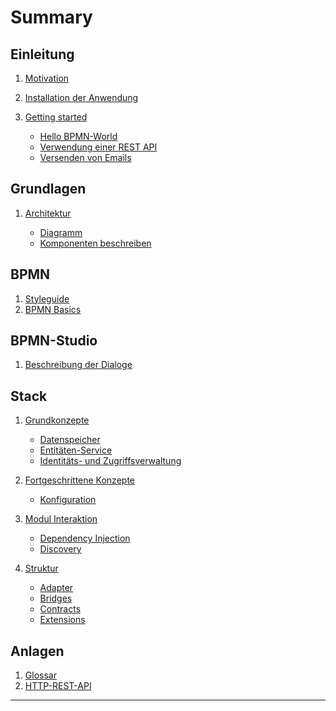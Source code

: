 # Summary

## Einleitung

1. [Motivation](README.md)
1. [Installation der Anwendung](introduction/installation.md)
1. [Getting started](introduction/getting-started/README.md)

   * [Hello BPMN-World](introduction/getting-started/hello-bpmn-world.md)
   * [Verwendung einer REST API](introduction/getting-started/http-rest-api.md)
   * [Versenden von Emails](introduction/getting-started/sending-emails.md)
  <!-- * [Konfiguration des Stacks (skateboard)](introduction/getting-started/skateboard.md) -->

## Grundlagen

1. [Architektur](basics/README.md)

   * [Diagramm](basics/architektur/diagramm.md)
   * [Komponenten beschreiben](basics/architektur/komponenten/README.md)
  <!-- * [Abgrenzung](basics/architektur/komponenten/abgrenzung.md) -->
<!-- * [Erweiterte Architektur](basics/erweiterte-architektur.md) -->

## BPMN

1. [Styleguide](bpmn/styleguide.md)
1. [BPMN Basics](bpmn/bpmn-basics/README.md)
  <!-- * [Typisierte Tasks](bpmn/bpmn-basics/typisierte-tasks.md) -->
<!-- * [Beispiel-Prozesse](bpmn/beispiel-prozesse.md) -->

## BPMN-Studio

1. [Beschreibung der Dialoge](bpmn-studio/beschreibung-dialoge.md)
<!-- * [Hands-On](bpmn-studio/hands-on/README.md) -->
  <!-- * [Prozess erstellen](bpmn-studio/hands-on/prozess-erstellen.md) -->
  <!-- * [Process parametrisieren](bpmn-studio/hands-on/prozess-parametrisieren.md) -->

<!-- ## Integration -->

<!-- * [ConsumerClientApi](integration/consumer-client-API/README.md) -->
  <!-- * [Ziel und Aufgabe](integration/consumer-client-API/ziel-und-aufgaben.md) -->
  <!-- * [Einbinden in](integration/consumer-client-API/einbinden-in.md) -->
<!-- * ["in Prozess"-Verwendung](integration/in-prozess-verwendung.md) -->

## Stack

1. [Grundkonzepte](andere-themen/stack/basic-concepts/README.md)

   * [Datenspeicher](andere-themen/stack/basic-concepts/datastore.md)
   * [Entitäten-Service](andere-themen/stack/basic-concepts/entity-services.md)
   * [Identitäts- und Zugriffsverwaltung](andere-themen/stack/basic-concepts/identity-access-management.md)

1. [Fortgeschrittene Konzepte](andere-themen/stack/advanced-concepts/README.md)

   * [Konfiguration](andere-themen/stack/advanced-concepts/configuration.md)

1. [Modul Interaktion](andere-themen/stack/module-interaction/README.md)

   * [Dependency Injection](andere-themen/stack/module-interaction/dependendy-injection.md)
   * [Discovery](andere-themen/stack/module-interaction/discovery.md)

1. [Struktur](andere-themen/stack/structure/README.md)

   * [Adapter](andere-themen/stack/structure/adapters.md)
   * [Bridges](andere-themen/stack/structure/bridges.md)
   * [Contracts](andere-themen/stack/structure/contracts.md)
   * [Extensions](andere-themen/stack/structure/extensions.md)

<!-- ## Tutorials -->

<!-- * [Erweitertes Setup](tutorial/erweitertes-setup.md) -->

<!-- ## Betrieb -->

<!-- * [Cluster-Setup](ideen-fuer-den-betrieb/cluster-setup.md) -->
<!-- * [Browser-Setup](ideen-fuer-den-betrieb/browser-setup.md) -->

## Anlagen

1. [Glossar](anhang/GLOSSARY.md)
1. [HTTP-REST-API](andere-themen/cheat-sheet/http-rest-api/README.md)
<!-- * [Literaturverweise](anhang/literaturverweise.md) -->

---

<!-- * [FAQ](faq.md) -->
<!-- * [Troubleshooting](troubleshooting.md) -->
<!-- * [Reference](reference/README.md) -->
